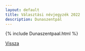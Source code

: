 ```yaml
---
layout: default
title: Választási névjegyzék 2022
description: Dunaszentpál
---
```


{% include Dunaszentpaal.html %}

[Vissza](./)